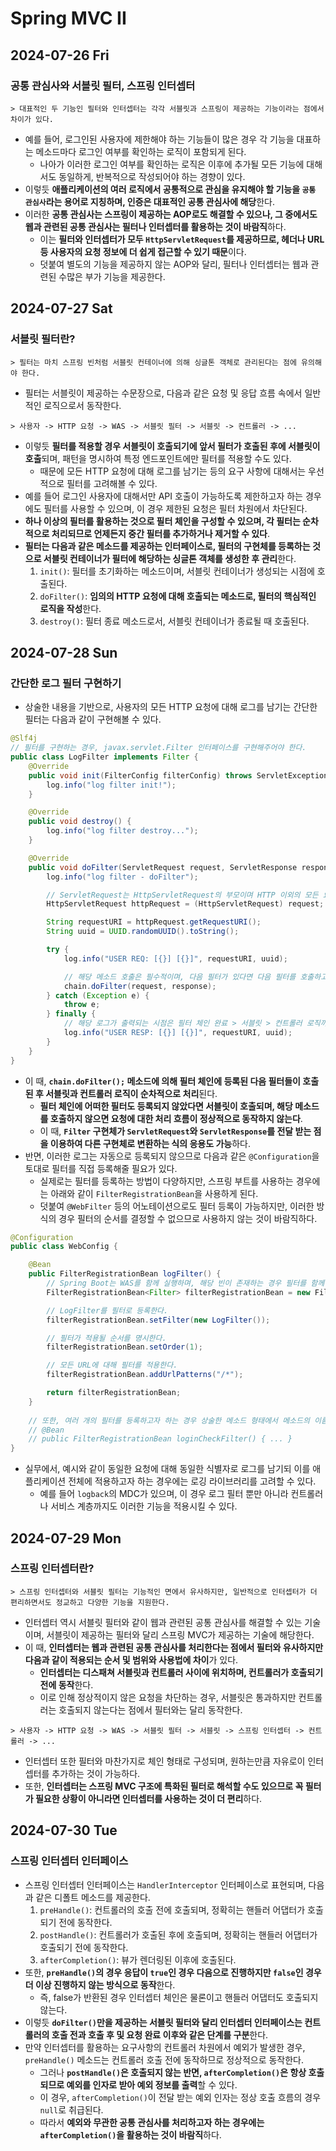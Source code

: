 # Spring MVC II
## 2024-07-26 Fri
### 공통 관심사와 서블릿 필터, 스프링 인터셉터
```
> 대표적인 두 기능인 필터와 인터셉터는 각각 서블릿과 스프링이 제공하는 기능이라는 점에서 차이가 있다.
```
* 예를 들어, 로그인된 사용자에 제한해야 하는 기능들이 많은 경우 각 기능을 대표하는 메소드마다 로그인 여부를 확인하는 로직이 포함되게 된다.
  * 나아가 이러한 로그인 여부를 확인하는 로직은 이후에 추가될 모든 기능에 대해서도 동일하게, 반복적으로 작성되어야 하는 경향이 있다.
* 이렇듯 **애플리케이션의 여러 로직에서 공통적으로 관심을 유지해야 할 기능을 `공통 관심사`라는 용어로 지칭하며, 인증은 대표적인 공통 관심사에 해당**한다.
* 이러한 **공통 관심사는 스프링이 제공하는 AOP로도 해결할 수 있으나, 그 중에서도 웹과 관련된 공통 관심사는 필터나 인터셉터를 활용하는 것이 바람직**하다.
  * 이는 **필터와 인터셉터가 모두 `HttpServletRequest`를 제공하므로, 헤더나 URL 등 사용자의 요청 정보에 더 쉽게 접근할 수 있기 때문**이다.
  * 덧붙여 별도의 기능을 제공하지 않는 AOP와 달리, 필터나 인터셉터는 웹과 관련된 수많은 부가 기능을 제공한다.

## 2024-07-27 Sat
### 서블릿 필터란?
```
> 필터는 마치 스프링 빈처럼 서블릿 컨테이너에 의해 싱글톤 객체로 관리된다는 점에 유의해야 한다.
```
* 필터는 서블릿이 제공하는 수문장으로, 다음과 같은 요청 및 응답 흐름 속에서 일반적인 로직으로서 동작한다.
```
> 사용자 -> HTTP 요청 -> WAS -> 서블릿 필터 -> 서블릿 -> 컨트롤러 -> ... 
```
* 이렇듯 **필터를 적용할 경우 서블릿이 호출되기에 앞서 필터가 호출된 후에 서블릿이 호출**되며, 패턴을 명시하여 특정 엔드포인트에만 필터를 적용할 수도 있다.
  * 때문에 모든 HTTP 요청에 대해 로그를 남기는 등의 요구 사항에 대해서는 우선적으로 필터를 고려해볼 수 있다.
* 예를 들어 로그인 사용자에 대해서만 API 호출이 가능하도록 제한하고자 하는 경우에도 필터를 사용할 수 있으며, 이 경우 제한된 요청은 필터 차원에서 차단된다.
* **하나 이상의 필터를 활용하는 것으로 필터 체인을 구성할 수 있으며, 각 필터는 순차적으로 처리되므로 언제든지 중간 필터를 추가하거나 제거할 수 있다**.
* **필터는 다음과 같은 메소드를 제공하는 인터페이스로, 필터의 구현체를 등록하는 것으로 서블릿 컨테이너가 필터에 해당하는 싱글톤 객체를 생성한 후 관리**한다.
  1. `init()`: 필터를 초기화하는 메소드이며, 서블릿 컨테이너가 생성되는 시점에 호출된다.
  2. `doFilter()`: **임의의 HTTP 요청에 대해 호출되는 메소드로, 필터의 핵심적인 로직을 작성**한다.
  3. `destroy()`: 필터 종료 메소드로서, 서블릿 컨테이너가 종료될 때 호출된다.

## 2024-07-28 Sun
### 간단한 로그 필터 구현하기
* 상술한 내용을 기반으로, 사용자의 모든 HTTP 요청에 대해 로그를 남기는 간단한 필터는 다음과 같이 구현해볼 수 있다.
```java
@Slf4j
// 필터를 구현하는 경우, javax.servlet.Filter 인터페이스를 구현해주어야 한다.
public class LogFilter implements Filter {
    @Override
    public void init(FilterConfig filterConfig) throws ServletException {
        log.info("log filter init!");
    }

    @Override
    public void destroy() {
        log.info("log filter destroy...");
    }

    @Override
    public void doFilter(ServletRequest request, ServletResponse response, FilterChain chain) throws IOException, ServletException {
        log.info("log filter - doFilter");

        // ServletRequest는 HttpServletRequest의 부모이며 HTTP 이외의 모든 요청에 대비하였으며, 별 기능이 없으므로 다운캐스팅한다.
        HttpServletRequest httpRequest = (HttpServletRequest) request;

        String requestURI = httpRequest.getRequestURI();
        String uuid = UUID.randomUUID().toString();

        try {
            log.info("USER REQ: [{}] [{}]", requestURI, uuid);

            // 해당 메소드 호출은 필수적이며, 다음 필터가 있다면 다음 필터를 호출하고 / 없다면 서블릿을 호출한다.
            chain.doFilter(request, response);
        } catch (Exception e) {
            throw e;
        } finally {
            // 해당 로그가 출력되는 시점은 필터 체인 완료 > 서블릿 > 컨트롤러 로직까지 모두 처리된 후가 된다.
            log.info("USER RESP: [{}] [{}]", requestURI, uuid);
        }
    }
}
```
* 이 때, **`chain.doFilter();` 메소드에 의해 필터 체인에 등록된 다음 필터들이 호출된 후 서블릿과 컨트롤러 로직이 순차적으로 처리**된다.
  * **필터 체인에 어떠한 필터도 등록되지 않았다면 서블릿이 호출되며, 해당 메소드를 호출하지 않으면 요청에 대한 처리 흐름이 정상적으로 동작하지 않는다**.
  * 이 때, **`Filter` 구현체가 `ServletRequest`와 `ServletResponse`를 전달 받는 점을 이용하여 다른 구현체로 변환하는 식의 응용도 가능**하다.
* 반면, 이러한 로그는 자동으로 등록되지 않으므로 다음과 같은 `@Configuration`을 토대로 필터를 직접 등록해줄 필요가 있다.
  * 실제로는 필터를 등록하는 방법이 다양하지만, 스프링 부트를 사용하는 경우에는 아래와 같이 `FilterRegistrationBean`을 사용하게 된다.
  * 덧붙여 `@WebFilter` 등의 어노테이션으로도 필터 등록이 가능하지만, 이러한 방식의 경우 필터의 순서를 결정할 수 없으므로 사용하지 않는 것이 바람직하다.
```java
@Configuration
public class WebConfig {

    @Bean
    public FilterRegistrationBean logFilter() {
        // Spring Boot는 WAS를 함께 실행하며, 해당 빈이 존재하는 경우 필터를 함께 등록해준다.
        FilterRegistrationBean<Filter> filterRegistrationBean = new FilterRegistrationBean<>();

        // LogFilter를 필터로 등록한다.
        filterRegistrationBean.setFilter(new LogFilter());

        // 필터가 적용될 순서를 명시한다.
        filterRegistrationBean.setOrder(1);

        // 모든 URL에 대해 필터를 적용한다.
        filterRegistrationBean.addUrlPatterns("/*");

        return filterRegistrationBean;
    }
    
    // 또한, 여러 개의 필터를 등록하고자 하는 경우 상술한 메소드 형태에서 메소드의 이름만 바꾸어 새로운 FilterRegistrationBean을 빈으로 등록한다.
    // @Bean
    // public FilterRegistrationBean loginCheckFilter() { ... }
}
```
* 실무에서, 예시와 같이 동일한 요청에 대해 동일한 식별자로 로그를 남기되 이를 애플리케이션 전체에 적용하고자 하는 경우에는 로깅 라이브러리를 고려할 수 있다.
  * 예를 들어 `logback`의 MDC가 있으며, 이 경우 로그 필터 뿐만 아니라 컨트롤러나 서비스 계층까지도 이러한 기능을 적용시킬 수 있다.

## 2024-07-29 Mon
### 스프링 인터셉터란?
```
> 스프링 인터셉터와 서블릿 필터는 기능적인 면에서 유사하지만, 일반적으로 인터셉터가 더 편리하면서도 정교하고 다양한 기능을 지원한다. 
```
* 인터셉터 역시 서블릿 필터와 같이 웹과 관련된 공통 관심사를 해결할 수 있는 기술이며, 서블릿이 제공하는 필터와 달리 스프링 MVC가 제공하는 기술에 해당한다.
* 이 때, **인터셉터는 웹과 관련된 공통 관심사를 처리한다는 점에서 필터와 유사하지만 다음과 같이 적용되는 순서 및 범위와 사용법에 차이**가 있다.
  * **인터셉터는 디스패쳐 서블릿과 컨트롤러 사이에 위치하며, 컨트롤러가 호출되기 전에 동작**한다.
  * 이로 인해 정상적이지 않은 요청을 차단하는 경우, 서블릿은 통과하지만 컨트롤러는 호출되지 않는다는 점에서 필터와는 달리 동작한다.
```
> 사용자 -> HTTP 요청 -> WAS -> 서블릿 필터 -> 서블릿 -> 스프링 인터셉터 -> 컨트롤러 -> ... 
```
* 인터셉터 또한 필터와 마찬가지로 체인 형태로 구성되며, 원하는만큼 자유로이 인터셉터를 추가하는 것이 가능하다.
* 또한, **인터셉터는 스프링 MVC 구조에 특화된 필터로 해석할 수도 있으므로 꼭 필터가 필요한 상황이 아니라면 인터셉터를 사용하는 것이 더 편리**하다.

## 2024-07-30 Tue
### 스프링 인터셉터 인터페이스
* 스프링 인터셉터 인터페이스는 `HandlerInterceptor` 인터페이스로 표현되며, 다음과 같은 디폴트 메소드를 제공한다.
  1. `preHandle()`: 컨트롤러의 호출 전에 호출되며, 정확히는 핸들러 어댑터가 호출되기 전에 동작한다.
  2. `postHandle()`: 컨트롤러가 호출된 후에 호출되며, 정확히는 핸들러 어댑터가 호출되기 전에 동작한다.
  3. `afterCompletion()`: 뷰가 렌더링된 이후에 호출된다.
* 또한, **`preHandle()`의 경우 응답이 `true`인 경우 다음으로 진행하지만 `false`인 경우 더 이상 진행하지 않는 방식으로 동작**한다.
  * 즉, false가 반환된 경우 인터셉터 체인은 물론이고 핸들러 어댑터도 호출되지 않는다.
* 이렇듯 **`doFilter()`만을 제공하는 서블릿 필터와 달리 인터셉터 인터페이스는 컨트롤러의 호출 전과 호출 후 및 요청 완료 이후와 같은 단계를 구분**한다.
* 만약 인터셉터를 활용하는 요구사항의 컨트롤러 차원에서 예외가 발생한 경우, `preHandle()` 메소드는 컨트롤러 호출 전에 동작하므로 정상적으로 동작한다.
  * 그러나 **`postHandle()`은 호출되지 않는 반면, `afterCompletion()`은 항상 호출되므로 예외를 인자로 받아 예외 정보를 출력**할 수 있다.
  * 이 경우, `afterCompletion()`이 전달 받는 예외 인자는 정상 호출 흐름의 경우 `null`로 취급된다.
  * 따라서 **예외와 무관한 공통 관심사를 처리하고자 하는 경우에는 `afterCompletion()`을 활용하는 것이 바람직**하다.